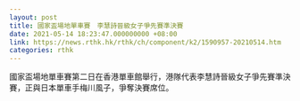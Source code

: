 ```yaml
---
layout: post
title: 國家盃場地單車賽　李慧詩晉級女子爭先賽準決賽
date: 2021-05-14 18:23:47.000000000 +08:00
link: https://news.rthk.hk/rthk/ch/component/k2/1590957-20210514.htm
categories: rthk
---
```


國家盃場地單車賽第二日在香港單車館舉行，港隊代表李慧詩晉級女子爭先賽準決賽，正與日本單車手梅川風子，爭奪決賽席位。
